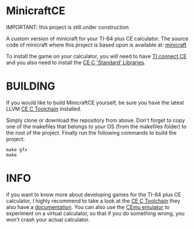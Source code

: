 # MinicraftCE

IMPORTANT: this project is still under construction

A custom version of minicraft for your TI-84 plus CE calculator.
The source code of minicraft where this project is based upon is available at: [minicraft](https://github.com/shylor/miniventure/)

To install the game on your calculator, you will need to have [TI connect CE](https://education.ti.com/en/products/computer-software/ti-connect-ce-sw) and you also need to install the [CE C 'Standard' Libraries](https://github.com/CE-Programming/libraries/releases/).

# BUILDING
If you would like to build MinicraftCE yourself, be sure you have the latest LLVM [CE C Toolchain](https://github.com/CE-Programming/toolchain/releases/latest) installed.

Simply clone or download the repository from above. 
Don't forget to copy one of the makefiles that belongs to your OS (from the makefiles folder) to the root of the project.
Finally run the following commands to build the project:

    make gfx
    make

# INFO
if you want to know more about developing games for the TI-84 plus CE calculator, I highly recommend to take a look at the [CE C Toolchain](https://github.com/CE-Programming/toolchain) they also have a [documentation](https://ce-programming.github.io/toolchain/). You can also use the [CEmu emulator](https://github.com/CE-Programming/CEmu) to experiment on a virtual calculator, so that if you do something wrong, you won't crash your actual calculator.

